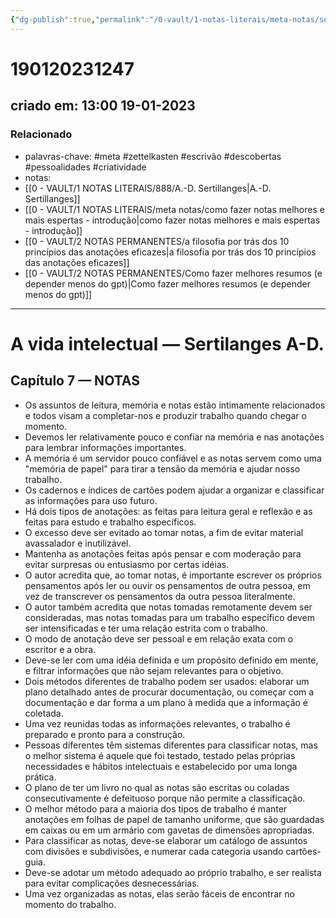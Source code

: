```yaml
---
{"dg-publish":true,"permalink":"/0-vault/1-notas-literais/meta-notas/sertilanges-a-d-cap-7/","tags":["meta","zettelkasten","escrivão","descobertas","pessoalidades","criatividade"],"dgHomeLink":true,"dgShowLocalGraph":true,"dgShowFileTree":true,"dgEnableSearch":true}
---
```


# 190120231247
## criado em: 13:00 19-01-2023

### Relacionado
- palavras-chave: #meta #zettelkasten #escrivão #descobertas #pessoalidades #criatividade 
- notas: 
- [[0 - VAULT/1 NOTAS LITERAIS/888/A.-D. Sertillanges\|A.-D. Sertillanges]]
- [[0 - VAULT/1 NOTAS LITERAIS/meta notas/como fazer notas melhores e mais espertas - introdução\|como fazer notas melhores e mais espertas - introdução]]
- [[0 - VAULT/2 NOTAS PERMANENTES/a filosofia por trás dos 10 princípios das anotações eficazes\|a filosofia por trás dos 10 princípios das anotações eficazes]]
- [[0 - VAULT/2 NOTAS PERMANENTES/Como fazer melhores resumos (e depender menos do gpt)\|Como fazer melhores resumos (e depender menos do gpt)]]
---
# A vida intelectual — Sertilanges A-D.
## Capítulo 7 — NOTAS

- Os assuntos de leitura, memória e notas estão intimamente relacionados e todos visam a completar-nos e produzir trabalho quando chegar o momento.
- Devemos ler relativamente pouco e confiar na memória e nas anotações para lembrar informações importantes.
- A memória é um servidor pouco confiável e as notas servem como uma "memória de papel" para tirar a tensão da memória e ajudar nosso trabalho.
- Os cadernos e índices de cartões podem ajudar a organizar e classificar as informações para uso futuro.
- Há dois tipos de anotações: as feitas para leitura geral e reflexão e as feitas para estudo e trabalho específicos.
- O excesso deve ser evitado ao tomar notas, a fim de evitar material avassalador e inutilizável.
- Mantenha as anotações feitas após pensar e com moderação para evitar surpresas ou entusiasmo por certas idéias.
- O autor acredita que, ao tomar notas, é importante escrever os próprios pensamentos após ler ou ouvir os pensamentos de outra pessoa, em vez de transcrever os pensamentos da outra pessoa literalmente.
- O autor também acredita que notas tomadas remotamente devem ser consideradas, mas notas tomadas para um trabalho específico devem ser intensificadas e ter uma relação estrita com o trabalho.
- O modo de anotação deve ser pessoal e em relação exata com o escritor e a obra.
- Deve-se ler com uma idéia definida e um propósito definido em mente, e filtrar informações que não sejam relevantes para o objetivo.
- Dois métodos diferentes de trabalho podem ser usados: elaborar um plano detalhado antes de procurar documentação, ou começar com a documentação e dar forma a um plano à medida que a informação é coletada.
- Uma vez reunidas todas as informações relevantes, o trabalho é preparado e pronto para a construção.
- Pessoas diferentes têm sistemas diferentes para classificar notas, mas o melhor sistema é aquele que foi testado, testado pelas próprias necessidades e hábitos intelectuais e estabelecido por uma longa prática.
- O plano de ter um livro no qual as notas são escritas ou coladas consecutivamente é defeituoso porque não permite a classificação.
- O melhor método para a maioria dos tipos de trabalho é manter anotações em folhas de papel de tamanho uniforme, que são guardadas em caixas ou em um armário com gavetas de dimensões apropriadas.
- Para classificar as notas, deve-se elaborar um catálogo de assuntos com divisões e subdivisões, e numerar cada categoria usando cartões-guia.
- Deve-se adotar um método adequado ao próprio trabalho, e ser realista para evitar complicações desnecessárias.
- Uma vez organizadas as notas, elas serão fáceis de encontrar no momento do trabalho.

